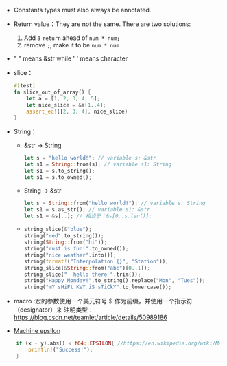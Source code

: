 
+ Constants types must also always be annotated.
+ Return value：They are not the same. There are two solutions:
    1. Add a `return` ahead of `num * num;`
    2. remove `;`, make it to be `num * num`
+ "  " means &str while '  ' means character
+ slice： 
    ```rust
    #[test]
    fn slice_out_of_array() {
        let a = [1, 2, 3, 4, 5];
        let nice_slice = &a[1..4];
        assert_eq!([2, 3, 4], nice_slice)
    }
    ```
+ String：
    - &str -> String
        ```rust
        let s = "hello world!"; // variable s: &str
        let s1 = String::from(s); // variable s1: String
        let s1 = s.to_string();
        let s1 = s.to_owned();
        ```      
    - String -> &str
        ```rust
        let s = String::from("hello world!"); // variable s: String
        let s1 = s.as_str(); // variable s1: &str
        let s1 = &s[..]; // 相当于：&s[0..s.len()];
        ```
    - 
        ```rust
        string_slice(&"blue");
        string("red".to_string());
        string(String::from("hi"));
        string("rust is fun!".to_owned());
        string("nice weather".into());
        string(format!("Interpolation {}", "Station"));
        string_slice(&String::from("abc")[0..1]);
        string_slice("  hello there ".trim());
        string("Happy Monday!".to_string().replace("Mon", "Tues"));
        string("mY sHiFt KeY iS sTiCkY".to_lowercase());
        ```
+ macro :宏的参数使用一个美元符号 $ 作为前缀，并使用一个指示符（designator）来 注明类型：
https://blog.csdn.net/teamlet/article/details/50989186

+ [Machine epsilon](https://en.wikipedia.org/wiki/Machine_epsilon)
```rust
    if (x - y).abs() < f64::EPSILON{ //https://en.wikipedia.org/wiki/Machine_epsilon
        println!("Success!");
    }
```
